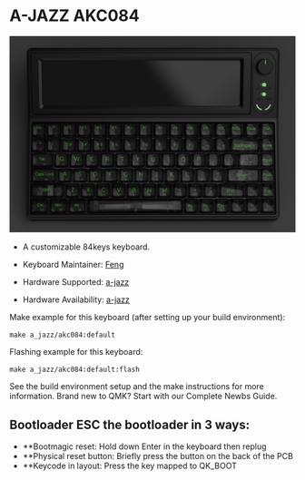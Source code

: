 # A-JAZZ  AKC084

![](https://github.com/fenggx-a-jazz/documents/blob/main/akc084.jpg?raw=true)


* A customizable 84keys keyboard.

* Keyboard Maintainer: [Feng](https://github.com/fenggx-a-jazz)
* Hardware Supported: [a-jazz](https://www.a-jazz.com)
* Hardware Availability: [a-jazz](https://www.a-jazz.com)

Make example for this keyboard (after setting up your build environment):

    make a_jazz/akc084:default
Flashing example for this keyboard:

    make a_jazz/akc084:default:flash

See the build environment setup and the make instructions for more information. Brand new to QMK? Start with our Complete Newbs Guide.

## Bootloader ESC the bootloader in 3 ways:
* **Bootmagic reset: Hold down Enter in the keyboard then replug
* **Physical reset button: Briefly press the button on the back of the PCB
* **Keycode in layout: Press the key mapped to QK_BOOT
